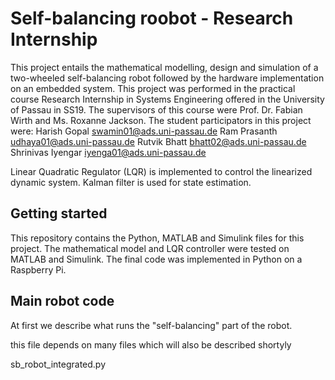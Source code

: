 # Self-balancing roobot - Research Internship

This project entails the mathematical modelling, design and simulation of a two-wheeled self-balancing robot followed by the hardware implementation on an embedded system. This project was performed in the practical course Research Internship in Systems Engineering offered in the University of Passau in SS19.
The supervisors of this course were Prof. Dr. Fabian Wirth and Ms. Roxanne Jackson.
The student participators in this project were:
Harish Gopal			swamin01@ads.uni-passau.de
Ram Prasanth			udhaya01@ads.uni-passau.de
Rutvik Bhatt			bhatt02@ads.uni-passau.de
Shrinivas Iyengar		iyenga01@ads.uni-passau.de

Linear Quadratic Regulator (LQR) is implemented to control the linearized dynamic system. Kalman filter is used for state estimation.

## Getting started
This repository contains the Python, MATLAB and Simulink files for this project. The mathematical model and LQR controller were tested on MATLAB and Simulink. The final code was implemented in Python on a Raspberry Pi. 

## Main robot code
At first we describe what runs the "self-balancing" part of the robot. 

this file depends on many files which will also be described shortyly

sb_robot_integrated.py 
